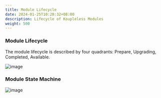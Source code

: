 ```yaml
---
title: Module Lifecycle
date: 2024-01-25T10:28:32+08:00
description: Lifecycle of Koupleless Modules
weight: 500
---
```


### Module Lifecycle
The module lifecycle is described by four quadrants: Prepare, Upgrading, Completed, Available.

![image](https://github.com/sofastack/sofa-serverless/assets/13743483/16ec7808-eab9-4293-b9c2-cddda3de5d85)

### Module State Machine
![image](https://github.com/sofastack/sofa-serverless/assets/13743483/d06c10d6-1d37-48a9-9af3-0d44a6d7e1fd)

<br/>
